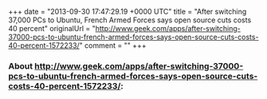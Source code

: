 +++
date = "2013-09-30 17:47:29.19 +0000 UTC"
title = "After switching 37,000 PCs to Ubuntu, French Armed Forces says open source cuts costs 40 percent"
originalUrl = "http://www.geek.com/apps/after-switching-37000-pcs-to-ubuntu-french-armed-forces-says-open-source-cuts-costs-40-percent-1572233/"
comment = ""
+++

### About http://www.geek.com/apps/after-switching-37000-pcs-to-ubuntu-french-armed-forces-says-open-source-cuts-costs-40-percent-1572233/:


